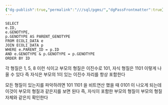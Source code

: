 ```yaml
---
{"dg-publish":true,"permalink":"///sql/pgms/","dgPassFrontmatter":true}
---
```



```mysql
SELECT
e.ID,
e.GENOTYPE,
p.GENOTYPE AS PARENT_GENOTYPE
FROM ECOLI_DATA e
JOIN ECOLI_DATA p
WHERE e.PARENT_ID = p.ID
AND e.GENOTYPE & p.GENOTYPE = p.GENOTYPE
ORDER BY ID
```

각 형질은 1, 5, 8 이런 식이고
부모의 형질은 이진수로 101, 자식 형질은 1101 이렇게 나올 수 있다
즉 자식은 부모의 1이 있는 이진수 자리를 항상 포함한다

모든 형질이 있는지를 파악하려면
101
1101
을 비트연산 했을 때
0101 이 나오게 되는데
이것이 부모의 형질과 같은지를 보면 된다
즉, 자식이 포함한 부모의 형질이 부모의 형질 자체와 같은지 확인한다